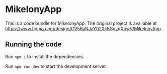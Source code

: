 
  # MikelonyApp

  This is a code bundle for MikelonyApp. The original project is available at https://www.figma.com/design/GV56aNJaY02XkKSgzqXbwV/MikelonyApp.

  ## Running the code

  Run `npm i` to install the dependencies.

  Run `npm run dev` to start the development server.
  